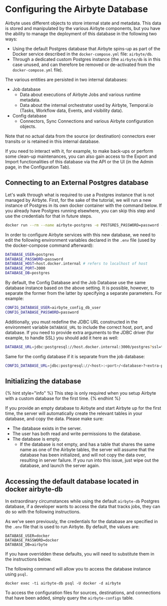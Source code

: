 # Configuring the Airbyte Database

Airbyte uses different objects to store internal state and metadata. This data is stored and manipulated by the various Airbyte components, but you have the ability to manage the deployment of this database in the following two ways:

* Using the default Postgres database that Airbyte spins-up as part of the Docker service described in the `docker-compose.yml` file: `airbyte/db`.
* Through a dedicated custom Postgres instance \(the `airbyte/db` is in this case unused, and can therefore be removed or de-activated from the `docker-compose.yml` file\).

The various entities are persisted in two internal databases:

* Job database
  * Data about executions of Airbyte Jobs and various runtime metadata.
  * Data about the internal orchestrator used by Airbyte, Temporal.io \(Tasks, Workflow data, Events, and visibility data\).
* Config database
  * Connectors, Sync Connections and various Airbyte configuration objects.

Note that no actual data from the source \(or destination\) connectors ever transits or is retained in this internal database.

If you need to interact with it, for example, to make back-ups or perform some clean-up maintenances, you can also gain access to the Export and Import functionalities of this database via the API or the UI \(in the Admin page, in the Configuration Tab\).

## Connecting to an External Postgres database

Let's walk through what is required to use a Postgres instance that is not managed by Airbyte. First, for the sake of the tutorial, we will run a new instance of Postgres in its own docker container with the command below. If you already have Postgres running elsewhere, you can skip this step and use the credentials for that in future steps.

```bash
docker run --rm --name airbyte-postgres -e POSTGRES_PASSWORD=password -p 3000:5432 -d postgres
```

In order to configure Airbyte services with this new database, we need to edit the following environment variables declared in the `.env` file \(used by the docker-compose command afterward\):

```bash
DATABASE_USER=postgres
DATABASE_PASSWORD=password
DATABASE_HOST=host.docker.internal # refers to localhost of host
DATABASE_PORT=3000
DATABASE_DB=postgres
```

By default, the Config Database and the Job Database use the same database instance based on the above setting. It is possible, however, to separate the former from the latter by specifying a separate parameters. For example:

```bash
CONFIG_DATABASE_USER=airbyte_config_db_user
CONFIG_DATABASE_PASSWORD=password
```

Additionally, you must redefine the JDBC URL constructed in the environment variable `DATABASE_URL` to include the correct host, port, and database. If you need to provide extra arguments to the JDBC driver \(for example, to handle SSL\) you should add it here as well:

```bash
DATABASE_URL=jdbc:postgresql://host.docker.internal:3000/postgres?ssl=true&sslmode=require
```

Same for the config database if it is separate from the job database:

```bash
CONFIG_DATABASE_URL=jdbc:postgresql://<host>:<port>/<database>?<extra-parameters>
```

## Initializing the database

{% hint style="info" %}
This step is only required when you setup Airbyte with a custom database for the first time.
{% endhint %}

If you provide an empty database to Airbyte and start Airbyte up for the first time, the server will automatically create the relevant tables in your database, and copy the data. Please make sure:

* The database exists in the server.
* The user has both read and write permissions to the database.
* The database is empty.
  * If the database is not empty, and has a table that shares the same name as one of the Airbyte tables, the server will assume that the database has been initialized, and will not copy the data over, resulting in server failure. If you run into this issue, just wipe out the database, and launch the server again.

## Accessing the default database located in docker airbyte-db

In extraordinary circumstances while using the default `airbyte-db` Postgres database, if a developer wants to access the data that tracks jobs, they can do so with the following instructions.

As we've seen previously, the credentials for the database are specified in the `.env` file that is used to run Airbyte. By default, the values are:

```text
DATABASE_USER=docker
DATABASE_PASSWORD=docker
DATABASE_DB=airbyte
```

If you have overridden these defaults, you will need to substitute them in the instructions below.

The following command will allow you to access the database instance using `psql`.

```text
docker exec -ti airbyte-db psql -U docker -d airbyte
```

To access the configuration files for sources, destinations, and connections that have been added, simply query the `airbyte-configs` table.

